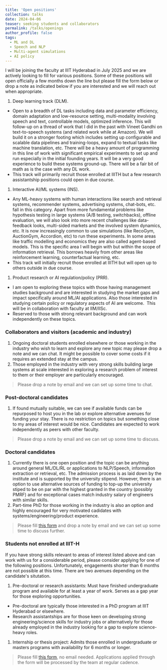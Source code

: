 ```yaml
---
title: 'Open positions'
collection: talks
date: 2024-04-06
teaser: seeking students and collaborators
permalink: /talks/openings
author_profile: false
tags:
  - ML and DL
  - Speech and NLP
  - Multi-agent simulations
  - AI policy
---
```


I will be joining the faculty at IIIT Hyderabad in July 2025 and we are actively looking to fill for various positions.
Some of these positions will open officially a few months down the line but please fill the form below or drop a note as indicated below if you are interested and we will reach out when appropriate.

1. Deep learning track (DLM). 
  * Open to a breadth of DL tasks including data and parameter efficiency, domain adaptation and low-resource setting, multi-modality involving speech and text, controllable models, optimized inference.
This will follow-up on a thread of work that I did in the past with Vineet Gandhi on text-to-speech systems (and related work while at Amazon). We will build it on a stronger footing which includes setting up configurable and scalable data pipelines and training-loops, expand to textual tasks like machine translation, etc.
There will be a heavy amount of programming in this line of work with significant empirical experiments to set up and run especially in the initial founding years. It will be a very good experience to build these systems ground-up. There will be a fair bit of math as is the case with any DL work.
  * This track will primarily recruit those enrolled at IIITH but a few research assistantship positions could open in due course.
1. Interactive AI/ML systems (INS). 
  * Any ML-heavy systems with human interactions like search and retrieval systems, recommender systems, advertising systems, chat-bots, etc. fall in this category. Apart from more fundamental problems like hypothesis testing in large systems (A/B testing, switchbacks), offline evaluation, we will also look into more recent challenges like data-feedback looks, multi-sided markets and the involved system dynamics, etc. It is now increasingly common to use simulations (like RecoGym, AuctionGym, Accordion, etc) to run these experiments. In some areas like traffic modelling and economics they are also called agent-based models. This is the specific area I will begin with but within the scope of information retrieval. This borrows heavily from other areas like reinforcement learning, counterfactual learning, etc.
  * This track will initially recruit those enrolled at IIITH but will open up to others outside in due course.
1. Product research or AI regulation/policy (PRR). 
  * I am open to exploring these topics with those having management studies background and are interested in studying the market gaps and impact specifically around ML/AI applications. Also those interested in studying certain policy or regulatory aspects of AI are welcome.  This will be in collaboration with faculty at IIM/IISc. 
  * Reserved to those with strong relevant background and can work independently on these topics.

### Collaborators and visitors (academic and industry)
1. Ongoing doctoral students enrolled elsewhere or those working in the industry who wish to learn and explore any new topic may please drop a note and we can chat. It might be possible to cover some costs if it requires an extended stay at the campus. 
1. Those employed in the industry with very strong skills building large systems at scale interested in exploring a research problem of interest to them or their employer are particularly encouraged.
> Please drop a note by email and we can set up some time to chat.

### Post-doctoral candidates
1. If found mutually suitable, we can see if available funds can be repurposed to host you in the lab or explore alternative avenues for funding your stay. There is no restriction on topics but something close to my areas of interest would be nice. Candidates are expected to work independently as peers with other faculty.
> Please drop a note by email and we can set up some time to discuss. 

### Doctoral candidates
1. Currently there is one open position and the topic can be anything around general ML/DL/RL or applications to NLP/Speech, information extraction or retrieval, etc. The admission process is as laid down by the institute and is supported by the university stipend. However, there is an option to use alternative sources of funding to top-up the university stiped to be on par with the highest granted in the country (possibly PMRF) and for exceptional cases match industry salary of engineers with similar skills.
1. Part-time PhD for those working in the industry is also an option and highly encouraged for very motivated cadidates with systems/engineering/product experience.
> Please fill [this form](https://tinyurl.com/mrhs3uba) and drop a note by email and we can set up some time to discuss further.

### Students not enrolled at IIIT-H
If you have strong skills relevant to areas of interest listed above and can work with us for a considerable period, please consider applying for one of the following positions. Unfortunately, engagements shorter than 6 months are not possible at this time. There are two avenues depending on the candidate's situtation.
1. Pre-doctoral or research assistants: Must have finished undergraduate program and available for at least a year of work. Serves as a gap year for those exploring opportunities. 
  * Pre-doctoral are typically those interested in a PhD program at IIIT Hyderabad or elsewhere.
  * Research assistantships are for those keen on developing strong engineering/science skills for industry jobs or alternatively for those already employed in the industry looking for a gap to explore science-heavy roles.
1. Internship or thesis project: Admits those enrolled in undergraduate or masters programs with availability for 6 months or longer.
> Please fill [this form](https://tinyurl.com/mrhs3uba), no email needed. Applications applied through the form will be processed by the team at regular cadence.
